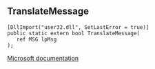 ## TranslateMessage

```
[DllImport("user32.dll", SetLastError = true)]
public static extern bool TranslateMessage(
   ref MSG lpMsg
);
```

[Microsoft documentation](https://docs.microsoft.com/en-us/windows/win32/api/winuser/nf-winuser-translatemessage)
